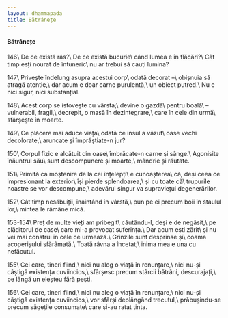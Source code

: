 ```yaml
---
layout: dhammapada
title: Bătrânețe
---
```

#### Bătrânețe

146\\
De ce există râs?\\
De ce există bucurie\\
când lumea e în flăcări?\\
Cât timp esți nourat de întuneric\\
nu ar trebui să cauți lumina?

147\\
Privește îndelung asupra acestui corp\\
odată decorat –\\
obișnuia să atragă atenție,\\
dar acum e doar carne purulentă,\\
un obiect putred.\\
Nu e nici sigur, nici substanțial.

148\\
Acest corp se istovește cu vârsta;\\
devine o gazdă\\
pentru boală\\
– vulnerabil, fragil,\\
decrepit, o masă în dezintegrare,\\
care în cele din urmă\\
sfârșește în moarte.

149\\
Ce plăcere mai aduce viața\\
odată ce insul a văzut\\
oase vechi decolorate,\\
aruncate și împrăștiate-n jur?

150\\
Corpul fizic e alcătuit din oase\\
îmbrăcate-n carne și sânge.\\
Agonisite înăuntrul său\\
sunt descompunere și moarte,\\
mândrie și răutate.

151\\
Primită ca moștenire de la cei înțelepți\\
e cunoașterea\\
că, deși ceea ce impresionant la exterior\\
își pierde splendoarea,\\
și cu toate că\\
trupurile noastre se vor descompune,\\
adevărul singur va supraviețui degenerărilor.

152\\
Cât timp nesăbuiții, înaintând în vârstă,\\
pun pe ei precum boii în staulul lor,\\
mintea le rămâne mică.

153-154\\
Preț de multe vieți am pribegit\\
căutându-l, deși e de negăsit,\\
pe clăditorul de case\\
care mi-a provocat suferința.\\
Dar acum ești zărit\\
și nu vei mai construi în cele ce urmează.\\
Grinzile sunt desprinse și\\
coama acoperișului sfărâmată.\\
Toată râvna a încetat;\\
inima mea e una cu nefăcutul.

155\\
Cei care, tineri fiind,\\
nici nu aleg o viață în renunțare,\\
nici nu-și câștigă existența cuviincios,\\
sfârșesc precum stârcii bătrâni, descurajați,\\
pe lângă un eleșteu fără pești.

156\\
Cei care, tineri fiind,\\
nici nu aleg o viață în renunțare,\\
nici nu-și câștigă existența cuviincios,\\
vor sfârși deplângând trecutul,\\
prăbușindu-se precum săgețile consumate\\
care și-au ratat ținta.
